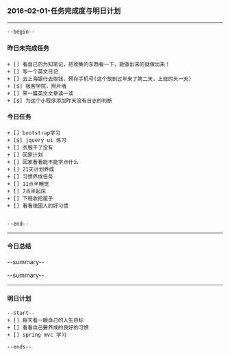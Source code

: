 ### 2016-02-01-任务完成度与明日计划

----------------------------------------------------------------------------------------------------------
    --begin--
#### 昨日未完成任务
    + [] 看自已的为知笔记，把收集的东西看一下，能做出来的就做出来！
    + [] 写一个英文日记
    + [] 去上海银行去取钱，预存手机号(这个放到过年来了第二天，上班的头一天)
    + [$] 极客学院，照片墙
    + [] 来一篇英文文章读一读
    + [$] 为这个小程序添加昨天没有日志的判断

#### 今日任务
    + [] bootstrap学习
    + [$] jquery ui 练习
    + [] 衣服干了没有
    + [] 回家计划
    + [] 回家看看能不能学点什么
    + [] 21天计划养成
    + [] 习惯养成任务
    + [] 11点半睡觉
    + [] 7点半起床
    + [] 下班收拾屋子
    + [] 看看德国人的好习惯
    
    
	--end--

----------------------------------------------------------------------------------------------------------
#### 今日总结
--summary--


--summary--

----------------------------------------------------------------------------------------------------------
#### 明日计划
    --start--
    + [] 每天看一眼自己的人生目标
    + [] 看看自己要养成的良好的习惯
    + [] spring mvc 学习
    
    --ends--
